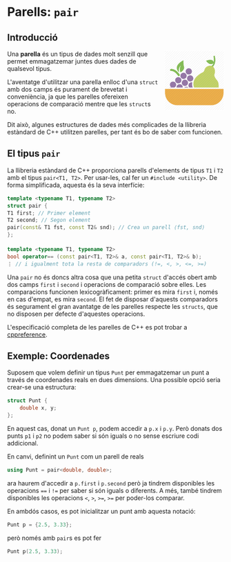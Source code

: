 # Parells: `pair`

## Introducció

<img src='./pair.png' style='height: 10em; float: right; margin: 0 0 1em 1em;'/>

Una **parella** és un tipus de dades molt senzill que permet emmagatzemar juntes
dues dades de qualsevol tipus.

L'aventatge d'utilitzar una parella enlloc d'una `struct` amb dos camps és
purament de brevetat i conveniència, ja que les parelles ofereixen operacions
de comparació mentre que les `struct`s no.

Dit això, algunes estructures de dades més complicades de la llibreria estàndard
de C++ utilitzen parelles, per tant és bo de saber com funcionen.

## El tipus `pair`

La llibreria estàndard de C++ proporciona
parells d'elements de tipus `T1` i `T2` amb el tipus `pair<T1, T2>`.
Per usar-les, cal fer un `#include <utility>`.
De forma simplificada, aquesta és la seva interfície:

```c++
template <typename T1, typename T2>
struct pair {
T1 first; // Primer element
T2 second; // Segon element
pair(const& T1 fst, const T2& snd); // Crea un parell ⟨fst, snd⟩
};

template <typename T1, typename T2>
bool operator== (const pair<T1, T2>& a, const pair<T1, T2>& b);
⋮ // i igualment tota la resta de comparadors (!=, <, >, <=, >=)

```

Una `pair` no és doncs altra cosa que una petita `struct` d'accés obert
amb dos camps `first` i `second` i operacions de comparació sobre elles.
Les comparacions funcionen lexicogràficament: primer es mira `first` i,
només en cas d'empat, es mira `second`. El fet de disposar d'aquests comparadors
és segurament el gran avantatge de les parelles respecte les `structs`, que no
disposen per defecte d'aquestes operacions.

L'especificació completa de les parelles de C++ es pot trobar a
[cppreference](http://en.cppreference.com/w/cpp/utility/pair).

## Exemple: Coordenades

Suposem que volem definir un tipus `Punt` per emmagatzemar un punt a través
de coordenades reals en dues dimensions. Una possible opció seria crear-se una
estructura:

```c++
struct Punt {
    double x, y;
};
```

En aquest cas, donat un `Punt p`, podem accedir a `p.x` i `p.y`. Però
donats dos punts `p1` i `p2` no podem saber si són iguals o no sense escriure
codi addicional.

En canvi, definint un `Punt` com un parell de reals

```c++
using Punt = pair<double, double>;
```

ara haurem d'accedir a `p.first` i `p.second` però ja tindrem disponibles les
operacions `==` i `!=` per saber si són iguals o diferents. A més, també
tindrem disponibles les operacions `<`, `>`, `>=`, `>=` per poder-los
comparar.

En ambdós casos, es pot inicialitzar un punt amb aquesta notació:

```c++
Punt p = {2.5, 3.33};
```

però només amb `pair`s es pot fer

```c++
Punt p(2.5, 3.33);
```

<Autors autors="jpetit roura"/>
